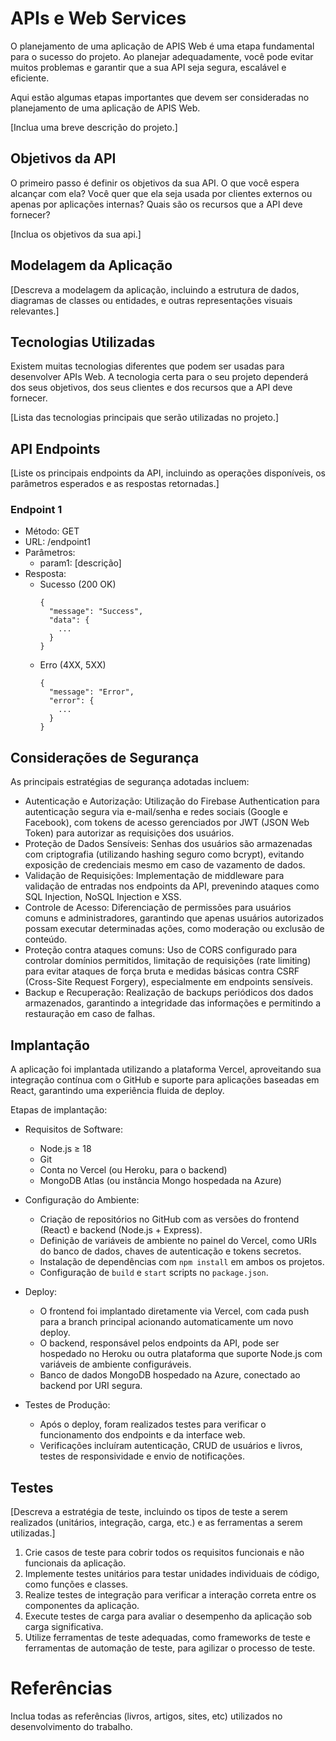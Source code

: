# APIs e Web Services

O planejamento de uma aplicação de APIS Web é uma etapa fundamental para o sucesso do projeto. Ao planejar adequadamente, você pode evitar muitos problemas e garantir que a sua API seja segura, escalável e eficiente.

Aqui estão algumas etapas importantes que devem ser consideradas no planejamento de uma aplicação de APIS Web.

[Inclua uma breve descrição do projeto.]

## Objetivos da API

O primeiro passo é definir os objetivos da sua API. O que você espera alcançar com ela? Você quer que ela seja usada por clientes externos ou apenas por aplicações internas? Quais são os recursos que a API deve fornecer?

[Inclua os objetivos da sua api.]


## Modelagem da Aplicação
[Descreva a modelagem da aplicação, incluindo a estrutura de dados, diagramas de classes ou entidades, e outras representações visuais relevantes.]


## Tecnologias Utilizadas

Existem muitas tecnologias diferentes que podem ser usadas para desenvolver APIs Web. A tecnologia certa para o seu projeto dependerá dos seus objetivos, dos seus clientes e dos recursos que a API deve fornecer.

[Lista das tecnologias principais que serão utilizadas no projeto.]

## API Endpoints

[Liste os principais endpoints da API, incluindo as operações disponíveis, os parâmetros esperados e as respostas retornadas.]

### Endpoint 1
- Método: GET
- URL: /endpoint1
- Parâmetros:
  - param1: [descrição]
- Resposta:
  - Sucesso (200 OK)
    ```
    {
      "message": "Success",
      "data": {
        ...
      }
    }
    ```
  - Erro (4XX, 5XX)
    ```
    {
      "message": "Error",
      "error": {
        ...
      }
    }
    ```

## Considerações de Segurança

As principais estratégias de segurança adotadas incluem:

- Autenticação e Autorização: Utilização do Firebase Authentication para autenticação segura via e-mail/senha e redes sociais (Google e Facebook), com tokens de acesso gerenciados por JWT (JSON Web Token) para autorizar as requisições dos usuários.
- Proteção de Dados Sensíveis: Senhas dos usuários são armazenadas com criptografia (utilizando hashing seguro como bcrypt), evitando exposição de credenciais mesmo em caso de vazamento de dados.
- Validação de Requisições: Implementação de middleware para validação de entradas nos endpoints da API, prevenindo ataques como SQL Injection, NoSQL Injection e XSS.
- Controle de Acesso: Diferenciação de permissões para usuários comuns e administradores, garantindo que apenas usuários autorizados possam executar determinadas ações, como moderação ou exclusão de conteúdo.
- Proteção contra ataques comuns: Uso de CORS configurado para controlar domínios permitidos, limitação de requisições (rate limiting) para evitar ataques de força bruta e medidas básicas contra CSRF (Cross-Site Request Forgery), especialmente em endpoints sensíveis.
- Backup e Recuperação: Realização de backups periódicos dos dados armazenados, garantindo a integridade das informações e permitindo a restauração em caso de falhas.

## Implantação

A aplicação foi implantada utilizando a plataforma Vercel, aproveitando sua integração contínua com o GitHub e suporte para aplicações baseadas em React, garantindo uma experiência fluida de deploy.

Etapas de implantação:

- Requisitos de Software:
  - Node.js ≥ 18
  - Git
  - Conta no Vercel (ou Heroku, para o backend)
  - MongoDB Atlas (ou instância Mongo hospedada na Azure)

- Configuração do Ambiente:
  - Criação de repositórios no GitHub com as versões do frontend (React) e backend (Node.js + Express).
  - Definição de variáveis de ambiente no painel do Vercel, como URIs do banco de dados, chaves de autenticação e tokens secretos.
  - Instalação de dependências com `npm install` em ambos os projetos.
  - Configuração de `build` e `start` scripts no `package.json`.

- Deploy:
  - O frontend foi implantado diretamente via Vercel, com cada push para a branch principal acionando automaticamente um novo deploy.
  - O backend, responsável pelos endpoints da API, pode ser hospedado no Heroku ou outra plataforma que suporte Node.js com variáveis de ambiente configuráveis.
  - Banco de dados MongoDB hospedado na Azure, conectado ao backend por URI segura.

- Testes de Produção:
  - Após o deploy, foram realizados testes para verificar o funcionamento dos endpoints e da interface web.
  - Verificações incluíram autenticação, CRUD de usuários e livros, testes de responsividade e envio de notificações.

## Testes

[Descreva a estratégia de teste, incluindo os tipos de teste a serem realizados (unitários, integração, carga, etc.) e as ferramentas a serem utilizadas.]

1. Crie casos de teste para cobrir todos os requisitos funcionais e não funcionais da aplicação.
2. Implemente testes unitários para testar unidades individuais de código, como funções e classes.
3. Realize testes de integração para verificar a interação correta entre os componentes da aplicação.
4. Execute testes de carga para avaliar o desempenho da aplicação sob carga significativa.
5. Utilize ferramentas de teste adequadas, como frameworks de teste e ferramentas de automação de teste, para agilizar o processo de teste.

# Referências

Inclua todas as referências (livros, artigos, sites, etc) utilizados no desenvolvimento do trabalho.
